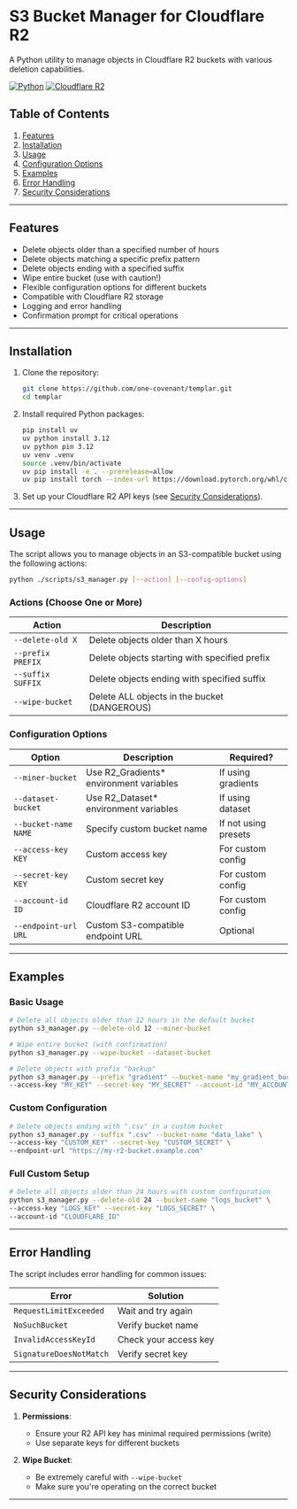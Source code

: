 # S3 Bucket Manager for Cloudflare R2

A Python utility to manage objects in Cloudflare R2 buckets with various deletion capabilities.

[![Python](https://img.shields.io/badge/Python-3.12%2B-blue)](https://www.python.org/downloads/release/python-3129/)
[![Cloudflare R2](https://img.shields.io/badge/Cloudflare-R2-orange)](https://cloudflare.com/products/r2/)

## Table of Contents

1. [Features](#features)
2. [Installation](#installation)
3. [Usage](#usage)
4. [Configuration Options](#configuration-options)
5. [Examples](#examples)
6. [Error Handling](#error-handling)
7. [Security Considerations](#security-considerations)

---

## Features

- Delete objects older than a specified number of hours
- Delete objects matching a specific prefix pattern
- Delete objects ending with a specified suffix
- Wipe entire bucket (use with caution!)
- Flexible configuration options for different buckets
- Compatible with Cloudflare R2 storage
- Logging and error handling
- Confirmation prompt for critical operations

---

## Installation

1. Clone the repository:

   ```bash
   git clone https://github.com/one-covenant/templar.git
   cd templar
   ```

2. Install required Python packages:

   ```bash
   pip install uv
   uv python install 3.12
   uv python pin 3.12
   uv venv .venv
   source .venv/bin/activate 
   uv pip install -e . --prerelease=allow
   uv pip install torch --index-url https://download.pytorch.org/whl/cu118
   ```

3. Set up your Cloudflare R2 API keys (see [Security Considerations](#security-considerations)).

---

## Usage

The script allows you to manage objects in an S3-compatible bucket using the following actions:

```bash
python ./scripts/s3_manager.py [--action] [--config-options]
```

### Actions (Choose One or More)

| Action                     | Description                                      |
|----------------------------|--------------------------------------------------|
| `--delete-old X`           | Delete objects older than X hours                 |
| `--prefix PREFIX`          | Delete objects starting with specified prefix    |
| `--suffix SUFFIX`          | Delete objects ending with specified suffix      |
| `--wipe-bucket`            | Delete ALL objects in the bucket (DANGEROUS)     |

### Configuration Options

| Option                     | Description                                      | Required?           |
|----------------------------|--------------------------------------------------|---------------------|
| `--miner-bucket`           | Use R2_Gradients* environment variables         | If using gradients  |
| `--dataset-bucket`         | Use R2_Dataset* environment variables            | If using dataset    |
| `--bucket-name NAME`       | Specify custom bucket name                      | If not using presets|
| `--access-key KEY`         | Custom access key                               | For custom config  |
| `--secret-key KEY`         | Custom secret key                               | For custom config  |
| `--account-id ID`          | Cloudflare R2 account ID                        | For custom config  |
| `--endpoint-url URL`       | Custom S3-compatible endpoint URL               | Optional           |

---

## Examples

### Basic Usage

```bash
# Delete all objects older than 12 hours in the default bucket
python s3_manager.py --delete-old 12 --miner-bucket

# Wipe entire bucket (with confirmation)
python s3_manager.py --wipe-bucket --dataset-bucket

# Delete objects with prefix "backup"
python s3_manager.py --prefix "gradient" --bucket-name "my_gradient_bucket" \
--access-key "MY_KEY" --secret-key "MY_SECRET" --account-id "MY_ACCOUNT_ID"
```

### Custom Configuration

```bash
# Delete objects ending with ".csv" in a custom bucket
python s3_manager.py --suffix ".csv" --bucket-name "data_lake" \
--access-key "CUSTOM_KEY" --secret-key "CUSTOM_SECRET" \
--endpoint-url "https://my-r2-bucket.example.com"
```

### Full Custom Setup

```bash
# Delete all objects older than 24 hours with custom configuration
python s3_manager.py --delete-old 24 --bucket-name "logs_bucket" \
--access-key "LOGS_KEY" --secret-key "LOGS_SECRET" \
--account-id "CLOUDFLARE_ID"
```

---

## Error Handling

The script includes error handling for common issues:

| Error                          | Solution                                      |
|---------------------------------|------------------------------------------------|
| `RequestLimitExceeded`         | Wait and try again                            |
| `NoSuchBucket`                 | Verify bucket name                            |
| `InvalidAccessKeyId`           | Check your access key                         |
| `SignatureDoesNotMatch`        | Verify secret key                             |

---

## Security Considerations

1. **Permissions**:
   - Ensure your R2 API key has minimal required permissions (write)
   - Use separate keys for different buckets

2. **Wipe Bucket**:
   - Be extremely careful with `--wipe-bucket`
   - Make sure you're operating on the correct bucket

---
